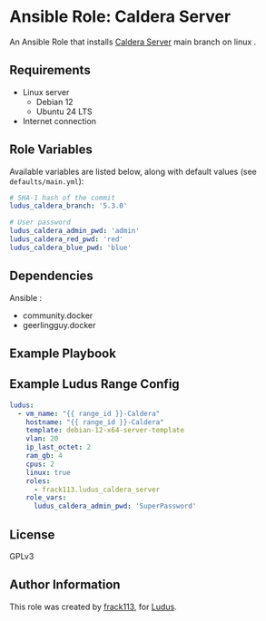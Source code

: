 # Ansible Role: Caldera Server

An Ansible Role that installs [Caldera Server](https://caldera.mitre.org/) main branch on linux .

## Requirements

- Linux server
  - Debian 12
  - Ubuntu 24 LTS
- Internet connection

## Role Variables

Available variables are listed below, along with default values (see `defaults/main.yml`):

```yaml
# SHA-1 hash of the commit
ludus_caldera_branch: '5.3.0'

# User password
ludus_caldera_admin_pwd: 'admin'
ludus_caldera_red_pwd: 'red'
ludus_caldera_blue_pwd: 'blue'
```

## Dependencies

Ansible :

- community.docker
- geerlingguy.docker

## Example Playbook

## Example Ludus Range Config

```yaml
ludus:
  - vm_name: "{{ range_id }}-Caldera"
    hostname: "{{ range_id }}-Caldera"
    template: debian-12-x64-server-template
    vlan: 20
    ip_last_octet: 2
    ram_gb: 4
    cpus: 2
    linux: true
    roles:
      - frack113.ludus_caldera_server
    role_vars:
      ludus_caldera_admin_pwd: 'SuperPassword'
```

## License

[//]: # (If you change the License type, be sure to change the actual LICENSE file as well)
GPLv3

## Author Information

This role was created by [frack113](https://github.com/frack113), for [Ludus](https://ludus.cloud/).
